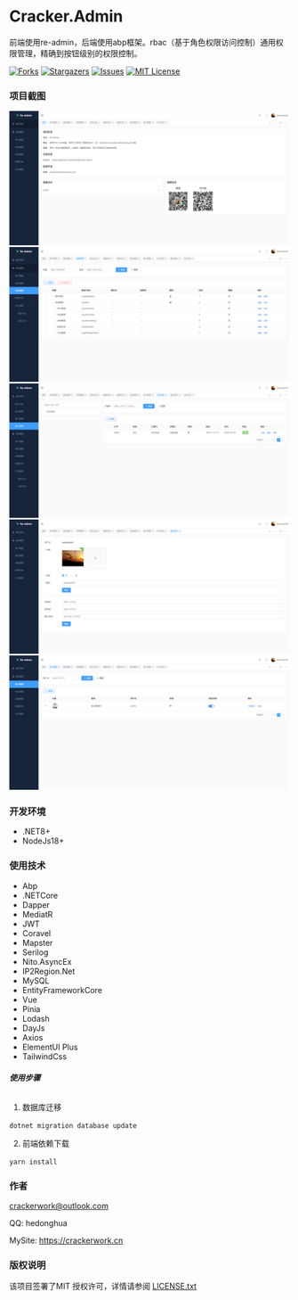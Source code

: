 

# Cracker.Admin

前端使用re-admin，后端使用abp框架。rbac（基于角色权限访问控制）通用权限管理，精确到按钮级别的权限控制。

<!-- PROJECT SHIELDS -->

[![Forks][forks-shield]][forks-url]
[![Stargazers][stars-shield]][stars-url]
[![Issues][issues-shield]][issues-url]
[![MIT License][license-shield]][license-url]

### 项目截图

![home](./images/home.png "首页")
![menu](./images/menu.png "菜单")
![employee](./images/employee.png "员工")
![person](./images/person.png "个人")
![user](./images/user.png "用户")

### 开发环境

* .NET8+
* NodeJs18+

### 使用技术

* Abp
* .NETCore
* Dapper
* MediatR
* JWT
* Coravel
* Mapster
* Serilog
* Nito.AsyncEx
* IP2Region.Net
* MySQL
* EntityFrameworkCore
* Vue
* Pinia
* Lodash
* DayJs
* Axios
* ElementUI Plus
* TailwindCss

###### **使用步骤**

1. 数据库迁移

`dotnet migration database update`

2. 前端依赖下载

`yarn install`

### 作者

crackerwork@outlook.com

QQ: hedonghua

MySite: https://crackerwork.cn


### 版权说明

该项目签署了MIT 授权许可，详情请参阅 [LICENSE.txt][license-url]


<!-- links -->
[forks-shield]: https://img.shields.io/github/forks/hedonghua/Cracker.Admin.svg?style=flat-square
[forks-url]: https://github.com/hedonghua/Cracker.Admin/network/members
[stars-shield]: https://img.shields.io/github/stars/hedonghua/Cracker.Admin.svg?style=flat-square
[stars-url]: https://github.com/hedonghua/Cracker.Admin/stargazers
[issues-shield]: https://img.shields.io/github/issues/hedonghua/Cracker.Admin.svg?style=flat-square
[issues-url]: https://img.shields.io/github/issues/hedonghua/Cracker.Admin.svg
[license-shield]: https://img.shields.io/github/license/hedonghua/Cracker.Admin.svg?style=flat-square
[license-url]: https://github.com/hedonghua/Cracker.Admin/blob/master/LICENSE.txt





